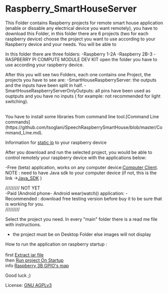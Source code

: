 # Raspberry_SmartHouseServer


This Folder contains Raspberry projects for remote smart house application (enable or dissable any electrical device you want remotely), you have to download this Folder, in this folder there are 6 projects (two for each raspberry device)  choose the project you want to use according to your Raspberry device and your needs.
You will be able to 

In this folder there are three folders:
 -Raspberry 1-2A
 -Raspberry 2B-3
 -RASPBERRY PI COMPUTE MODULE DEV KIT
open the folder you have to use according your raspberry device.

After this you will see two Folders, each one contains one Project, the projects you have to see are:
 -SmartHouseRaspberryServer: the outputs and the inputs have been split in half.
 -SmartHouseRaspberryServerOnlyOutputs: all pins have been used as ouptputs and you have no inputs ( for example: not recommended for light switching). 

<br/>
You have to install some libraries from command line tool.[Command Line commands](https://github.com/tsoglani/SpeechRaspberrySmartHouse/blob/master/Command_Line.md).  <br/>

Information for  [static ip](https://github.com/tsoglani/SpeechRaspberrySmartHouse/blob/master/static_ip.md) to your raspberry device



After you download and run the selected project, you would be able to control remotely your raspberry device with the applications below:


-Free (beta) application, works on any computer device:[Computer Client](https://github.com/tsoglani/Java_SmartHouseClient/blob/master/SmartHouseClient/dist/SmartHouseClient.jar).       
NOTE : need to have Java sdk to your computer device (if not, this is the link ->[Java_SDK](http://www.oracle.com/technetwork/java/javase/downloads/jdk8-downloads-2133151.html) )


///////// NOT YET<br />
-Paid (Android phone- Android wear(watch)) application: -<br />
Recommended : download free testing version before buy it to be sure that is working for you.<br />
/////////

Select the project you need.
In every "main" folder there is a read me file with instructions.


- the project must be on Desktop Folder else images will not display

How to run the application on raspberry startup :<br>
<br>
first [Extract jar file](https://github.com/tsoglani/SpeechRaspberrySmartHouse/blob/master/extract%20jar%20file.md)  </br>
then [Run project On Startup](https://github.com/tsoglani/SpeechRaspberrySmartHouse/blob/master/RunOnStartup.md)
<br>
info [Raspberry 3B GPIO's map ](https://github.com/tsoglani/SpeechRaspberrySmartHouse/blob/master/Raspberry_2B-3/20160925_212252.jpg)<br>


Good luck ;)

License: [GNU AGPLv3](https://github.com/tsoglani/SpeechRaspberrySmartHouse/blob/master/LICENSE.txt)
